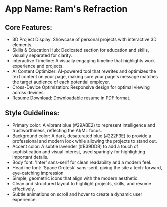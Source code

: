 # **App Name**: Ram's Refraction

## Core Features:

- 3D Project Display: Showcase of personal projects with interactive 3D elements.
- Skills & Education Hub: Dedicated section for education and skills, visually separated for clarity.
- Interactive Timeline: A visually engaging timeline that highlights work experience and projects.
- AI Content Optimizer: AI-powered tool that rewrites and optimizes the text content on your page, making sure your page's message matches the target audience of each potential employer.
- Cross-Device Optimization: Responsive design for optimal viewing across devices.
- Resume Download: Downloadable resume in PDF format.

## Style Guidelines:

- Primary color: A vibrant blue (#29ABE2) to represent intelligence and trustworthiness, reflecting the AI/ML focus.
- Background color: A dark, desaturated blue (#222F3E) to provide a professional and modern look while allowing the projects to stand out.
- Accent color: A subtle lavender (#B39DDB) to add a touch of sophistication and visual interest, used sparingly for highlighting important details.
- Body font: 'Inter' sans-serif for clean readability and a modern feel.
- Headline font: 'Space Grotesk' sans-serif, giving the site a tech-forward, eye-catching impression
- Simple, geometric icons that align with the modern aesthetic.
- Clean and structured layout to highlight projects, skills, and resume effectively.
- Subtle animations on scroll and hover to create a dynamic user experience.